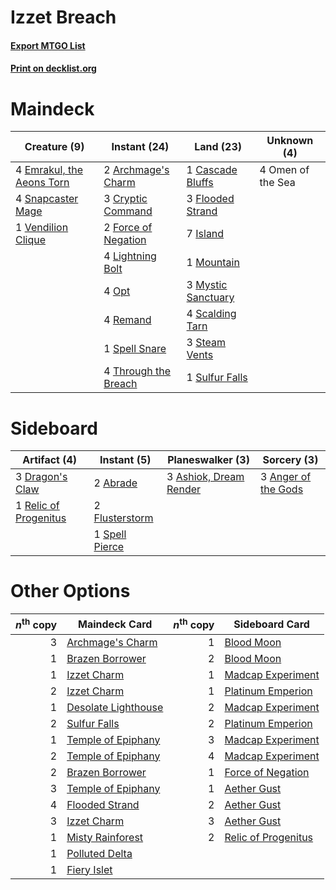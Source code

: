 # Izzet Breach

#### [Export MTGO List](../collection/Izzet%20Breach/Izzet%20Breach.txt)
#### [Print on decklist.org](http://decklist.org/?deckmain=2%09Archmage's%20Charm%0A1%09Cascade%20Bluffs%0A3%09Cryptic%20Command%0A4%09Emrakul,%20the%20Aeons%20Torn%0A3%09Flooded%20Strand%0A2%09Force%20of%20Negation%0A7%09Island%0A4%09Lightning%20Bolt%0A1%09Mountain%0A3%09Mystic%20Sanctuary%0A4%09Omen%20of%20the%20Sea%0A4%09Opt%0A4%09Remand%0A4%09Scalding%20Tarn%0A4%09Snapcaster%20Mage%0A1%09Spell%20Snare%0A3%09Steam%20Vents%0A1%09Sulfur%20Falls%0A4%09Through%20the%20Breach%0A1%09Vendilion%20Clique&deckside=2%09Abrade%0A3%09Anger%20of%20the%20Gods%0A3%09Ashiok,%20Dream%20Render%0A3%09Dragon's%20Claw%0A2%09Flusterstorm%0A1%09Relic%20of%20Progenitus%0A1%09Spell%20Pierce)
# Maindeck

|                                            Creature (9)                                            |                                         Instant (24)                                         |                                          Land (23)                                          |   Unknown (4)   |
|----------------------------------------------------------------------------------------------------|----------------------------------------------------------------------------------------------|---------------------------------------------------------------------------------------------|-----------------|
|4 [Emrakul, the Aeons Torn](http://gatherer.wizards.com/Pages/Card/Details.aspx?multiverseid=397905)|2 [Archmage's Charm](http://gatherer.wizards.com/Pages/Card/Details.aspx?multiverseid=463989) |1 [Cascade Bluffs](http://gatherer.wizards.com/Pages/Card/Details.aspx?multiverseid=442226)  |4 Omen of the Sea|
|4 [Snapcaster Mage](http://gatherer.wizards.com/Pages/Card/Details.aspx?multiverseid=227676)        |3 [Cryptic Command](http://gatherer.wizards.com/Pages/Card/Details.aspx?multiverseid=438614)  |3 [Flooded Strand](http://gatherer.wizards.com/Pages/Card/Details.aspx?multiverseid=405098)  |                 |
|1 [Vendilion Clique](http://gatherer.wizards.com/Pages/Card/Details.aspx?multiverseid=442065)       |2 [Force of Negation](http://gatherer.wizards.com/Pages/Card/Details.aspx?multiverseid=464001)|7 [Island](http://gatherer.wizards.com/Pages/Card/Details.aspx?multiverseid=439857)          |                 |
|                                                                                                    |4 [Lightning Bolt](http://gatherer.wizards.com/Pages/Card/Details.aspx?multiverseid=806)      |1 [Mountain](http://gatherer.wizards.com/Pages/Card/Details.aspx?multiverseid=439859)        |                 |
|                                                                                                    |4 [Opt](http://gatherer.wizards.com/Pages/Card/Details.aspx?multiverseid=442948)              |3 [Mystic Sanctuary](http://gatherer.wizards.com/Pages/Card/Details.aspx?multiverseid=473209)|                 |
|                                                                                                    |4 [Remand](http://gatherer.wizards.com/Pages/Card/Details.aspx?multiverseid=380255)           |4 [Scalding Tarn](http://gatherer.wizards.com/Pages/Card/Details.aspx?multiverseid=405107)   |                 |
|                                                                                                    |1 [Spell Snare](http://gatherer.wizards.com/Pages/Card/Details.aspx?multiverseid=446100)      |3 [Steam Vents](http://gatherer.wizards.com/Pages/Card/Details.aspx?multiverseid=405109)     |                 |
|                                                                                                    |4 [Through the Breach](http://gatherer.wizards.com/Pages/Card/Details.aspx?multiverseid=80250)|1 [Sulfur Falls](http://gatherer.wizards.com/Pages/Card/Details.aspx?multiverseid=443135)    |                 |


# Sideboard

|                                          Artifact (4)                                          |                                       Instant (5)                                       |                                        Planeswalker (3)                                         |                                         Sorcery (3)                                          |
|------------------------------------------------------------------------------------------------|-----------------------------------------------------------------------------------------|-------------------------------------------------------------------------------------------------|----------------------------------------------------------------------------------------------|
|3 [Dragon's Claw](http://gatherer.wizards.com/Pages/Card/Details.aspx?multiverseid=129527)      |2 [Abrade](http://gatherer.wizards.com/Pages/Card/Details.aspx?multiverseid=430772)      |3 [Ashiok, Dream Render](http://gatherer.wizards.com/Pages/Card/Details.aspx?multiverseid=461155)|3 [Anger of the Gods](http://gatherer.wizards.com/Pages/Card/Details.aspx?multiverseid=438682)|
|1 [Relic of Progenitus](http://gatherer.wizards.com/Pages/Card/Details.aspx?multiverseid=174824)|2 [Flusterstorm](http://gatherer.wizards.com/Pages/Card/Details.aspx?multiverseid=228255)|                                                                                                 |                                                                                              |
|                                                                                                |1 [Spell Pierce](http://gatherer.wizards.com/Pages/Card/Details.aspx?multiverseid=425876)|                                                                                                 |                                                                                              |


# Other Options

|*n*<sup>th</sup> copy|                                        Maindeck Card                                         |*n*<sup>th</sup> copy|                                        Sideboard Card                                        |
|--------------------:|----------------------------------------------------------------------------------------------|--------------------:|----------------------------------------------------------------------------------------------|
|                    3|[Archmage's Charm](http://gatherer.wizards.com/Pages/Card/Details.aspx?multiverseid=463989)   |                    1|[Blood Moon](http://gatherer.wizards.com/Pages/Card/Details.aspx?multiverseid=45386)          |
|                    1|[Brazen Borrower](http://gatherer.wizards.com/Pages/Card/Details.aspx?multiverseid=473001)    |                    2|[Blood Moon](http://gatherer.wizards.com/Pages/Card/Details.aspx?multiverseid=45386)          |
|                    1|[Izzet Charm](http://gatherer.wizards.com/Pages/Card/Details.aspx?multiverseid=338413)        |                    1|[Madcap Experiment](http://gatherer.wizards.com/Pages/Card/Details.aspx?multiverseid=417695)  |
|                    2|[Izzet Charm](http://gatherer.wizards.com/Pages/Card/Details.aspx?multiverseid=338413)        |                    1|[Platinum Emperion](http://gatherer.wizards.com/Pages/Card/Details.aspx?multiverseid=457134)  |
|                    1|[Desolate Lighthouse](http://gatherer.wizards.com/Pages/Card/Details.aspx?multiverseid=240147)|                    2|[Madcap Experiment](http://gatherer.wizards.com/Pages/Card/Details.aspx?multiverseid=417695)  |
|                    2|[Sulfur Falls](http://gatherer.wizards.com/Pages/Card/Details.aspx?multiverseid=443135)       |                    2|[Platinum Emperion](http://gatherer.wizards.com/Pages/Card/Details.aspx?multiverseid=457134)  |
|                    1|[Temple of Epiphany](http://gatherer.wizards.com/Pages/Card/Details.aspx?multiverseid=442808) |                    3|[Madcap Experiment](http://gatherer.wizards.com/Pages/Card/Details.aspx?multiverseid=417695)  |
|                    2|[Temple of Epiphany](http://gatherer.wizards.com/Pages/Card/Details.aspx?multiverseid=442808) |                    4|[Madcap Experiment](http://gatherer.wizards.com/Pages/Card/Details.aspx?multiverseid=417695)  |
|                    2|[Brazen Borrower](http://gatherer.wizards.com/Pages/Card/Details.aspx?multiverseid=473001)    |                    1|[Force of Negation](http://gatherer.wizards.com/Pages/Card/Details.aspx?multiverseid=464001)  |
|                    3|[Temple of Epiphany](http://gatherer.wizards.com/Pages/Card/Details.aspx?multiverseid=442808) |                    1|[Aether Gust](http://gatherer.wizards.com/Pages/Card/Details.aspx?multiverseid=466796)        |
|                    4|[Flooded Strand](http://gatherer.wizards.com/Pages/Card/Details.aspx?multiverseid=405098)     |                    2|[Aether Gust](http://gatherer.wizards.com/Pages/Card/Details.aspx?multiverseid=466796)        |
|                    3|[Izzet Charm](http://gatherer.wizards.com/Pages/Card/Details.aspx?multiverseid=338413)        |                    3|[Aether Gust](http://gatherer.wizards.com/Pages/Card/Details.aspx?multiverseid=466796)        |
|                    1|[Misty Rainforest](http://gatherer.wizards.com/Pages/Card/Details.aspx?multiverseid=405102)   |                    2|[Relic of Progenitus](http://gatherer.wizards.com/Pages/Card/Details.aspx?multiverseid=174824)|
|                    1|[Polluted Delta](http://gatherer.wizards.com/Pages/Card/Details.aspx?multiverseid=405104)     |                     |                                                                                              |
|                    1|[Fiery Islet](http://gatherer.wizards.com/Pages/Card/Details.aspx?multiverseid=464187)        |                     |                                                                                              |

